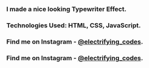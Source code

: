 ### I made a nice looking Typewriter Effect.

### Technologies Used: HTML, CSS, JavaScript.

### Find me on Instagram - [@electrifying_codes][Instagram].
### Find me on Instagram - [@electrifying_codes][Instagram].


[Instagram]: https://www.instagram.com/electrifying_codes
